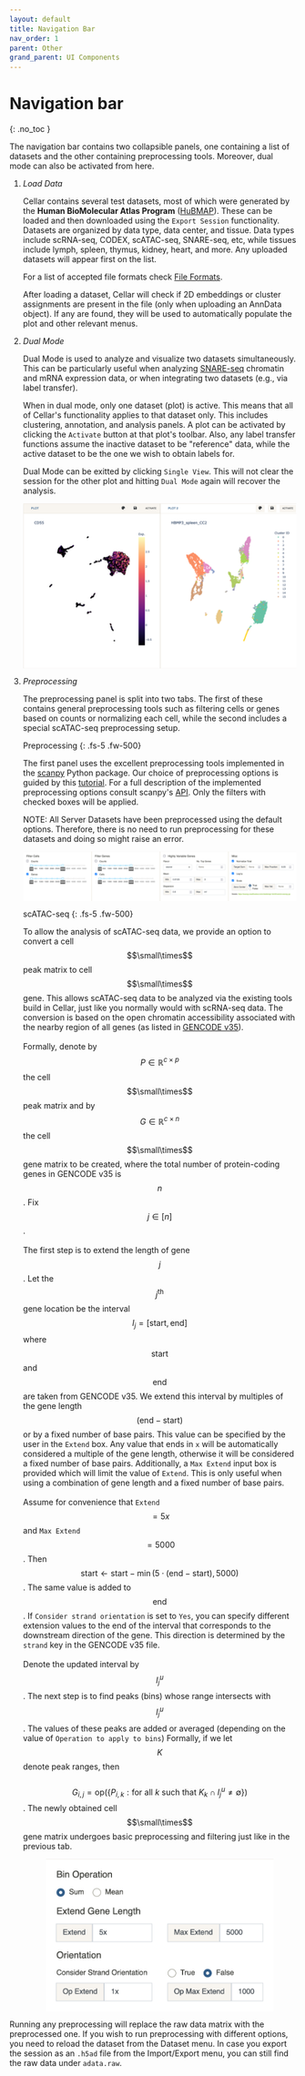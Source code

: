 ```yaml
---
layout: default
title: Navigation Bar
nav_order: 1
parent: Other
grand_parent: UI Components
---
```


<style type="text/css">
  .center {
    display: block;
    margin-left: auto;
    margin-right: auto;
}
</style>

<!-- <script type="text/x-mathjax-config">
    MathJax.Hub.Config({
    TeX: { equationNumbers: { autoNumber: "AMS" } }
    });
</script>
<script type="text/javascript" async src="http://cdn.mathjax.org/mathjax/latest/MathJax.js?config=TeX-AMS-MML_HTMLorMML"></script> -->

<script type="text/x-mathjax-config">
MathJax.Hub.Config({
    tex2jax: {
    skipTags: ['script', 'noscript', 'style', 'textarea', 'pre'],
    inlineMath: [['$','$']]
    }
});
</script>
<script src="https://cdn.mathjax.org/mathjax/latest/MathJax.js?config=TeX-AMS-MML_HTMLorMML" type="text/javascript"></script>


# Navigation bar
{: .no_toc }

The navigation bar contains two collapsible panels, one containing a list
of datasets and the other containing preprocessing tools. Moreover,
dual mode can also be activated from here.

<div class="code-example" markdown="1">

1. *Load Data*

    Cellar contains several test datasets, most of which were generated by the
    **Human BioMolecular Atlas Program**
    ([HuBMAP](https://hubmapconsortium.org/)). These can be loaded and
    then downloaded using the `Export Session` functionality.
    Datasets are organized by data type, data center, and tissue.
    Data types include scRNA-seq, CODEX, scATAC-seq, SNARE-seq, etc,
    while tissues include lymph, spleen, thymus, kidney, heart, and more.
    Any uploaded datasets will appear first on the list.

    For a list of accepted file formats check [File Formats](/docs/file-formats).

    After loading a dataset, Cellar will check if 2D embeddings or cluster
    assignments are present in the file (only when uploading an AnnData object).
    If any are found, they will be used to automatically populate the plot and other
    relevant menus.

2. *Dual Mode*

    Dual Mode is used to analyze and visualize two datasets
    simultaneously. This can be particularly useful when analyzing
    [SNARE-seq](https://www.nature.com/articles/s41587-019-0290-0)
    chromatin and mRNA expression data, or when integrating two datasets
    (e.g., via label transfer).

    When in dual mode, only one dataset (plot) is active. This means that
    all of Cellar's functionality applies to that dataset only. This includes
    clustering, annotation, and analysis panels. A plot can be activated
    by clicking the `Activate` button at that plot's
    toolbar. Also, any label transfer functions assume the inactive dataset
    to be "reference" data, while the active dataset to be the one we wish
    to obtain labels for.

    Dual Mode can be exitted by clicking `Single View`. This will not
    clear the session for the other plot and hitting `Dual Mode` again will
    recover the analysis.

    <img src="../../../images/dual-mode.png" class="center"/>

3. *Preprocessing*

    The preprocessing panel is split into two tabs. The first of these
    contains general preprocessing tools such as filtering cells or genes
    based on counts or normalizing each cell, while the second includes
    a special scATAC-seq preprocessing setup.

    Preprocessing
    {: .fs-5 .fw-500}

    The first panel uses the excellent preprocessing
    tools implemented in the [scanpy](https://scanpy.readthedocs.io/en/stable/)
    Python package. Our choice of preprocessing options is guided by this
    [tutorial](https://scanpy-tutorials.readthedocs.io/en/latest/pbmc3k.html).
    For a full description of the implemented preprocessing options consult scanpy's
    [API](https://scanpy.readthedocs.io/en/stable/api.html#module-scanpy.pp).
    Only the filters with checked boxes will be applied.

    NOTE: All Server Datasets have
    been preprocessed using the default options. Therefore, there is no need to
    run preprocessing for these datasets and doing so might raise an error.

    <img src="../../../images/prep.png" class="center"/>

    scATAC-seq
    {: .fs-5 .fw-500}

    To allow the analysis of scATAC-seq data, we provide an option to convert
    a cell $$\small\times$$ peak matrix to cell $$\small\times$$ gene.
    This allows scATAC-seq data to be analyzed via the existing tools
    build in Cellar, just like you normally would with scRNA-seq data.
    The conversion is based on the open chromatin accessibility associated
    with the nearby region of all genes (as listed in
    [GENCODE v35](https://www.gencodegenes.org/human/release_35.html)).<br><br>
    Formally, denote by $$P\in\mathbb{R}^{c\times p}$$ the
    cell $$\small\times$$ peak matrix and by $$G\in\mathbb{R}^{c\times n}$$ the
    cell $$\small\times$$ gene matrix to be created, where the total number of
    protein-coding genes in GENCODE v35 is $$n$$. Fix $$j\in[n]$$. <br><br>
    The first step is to extend the length of gene $$j$$. Let the
    $$j^{\text{th}}$$ gene location be the interval
    $$I_j=[\text{start}, \text{end}]$$ where $$\text{start}$$ and $$\text{end}$$
    are taken from GENCODE v35. We extend this interval by multiples of the
    gene length $$(\text{end} - \text{start})$$ or by a fixed number of base
    pairs. This value can be specified by the user in the
    `Extend` box. Any value that ends in `x` will
    be automatically considered a multiple of the gene length, otherwise
    it will be considered a fixed number of base pairs. Additionally, a
    `Max Extend` input box is provided which will limit
    the value of `Extend`. This is only useful when
    using a combination of gene length and a fixed number of base pairs. <br><br>
    Assume for convenience that `Extend`$$=5x$$ and
    `Max Extend`$$=5000$$. Then
    $$\text{start} \leftarrow \text{start} - \min(5\cdot(\text{end} -
    \text{start}), 5000)$$. The same value is added to $$\text{end}$$.
    If `Consider strand orientation` is set to `Yes`,
    you can specify different extension values to the end of the interval that
    corresponds to the downstream direction of the gene. This direction is
    determined by the `strand` key in the GENCODE v35 file. <br><br>
    Denote the updated interval by $$I_j^u$$. The next step is to find peaks
    (bins) whose range intersects with $$I_j^u$$. The values of these peaks
    are added or averaged (depending on the value of
    `Operation to apply to bins`) Formally, if we let
    $$K$$ denote peak ranges, then<br><br>
    $$G_{i, j} = \text{op}(\{P_{i, k}: \text{for all } k \text{ such that } K_k
    \cap I_j^u \neq \emptyset\})$$.
    The newly obtained cell $$\small\times$$ gene matrix undergoes basic
    preprocessing and filtering just like in the previous tab.

    <img src="../../../images/atac-prep.png" width="400" class="center"/>
</div>

Running any preprocessing
will replace the raw data matrix with the preprocessed one.
If you wish to run preprocessing with different options, you need
to reload the dataset from the Dataset menu.
In case you export the session as an `.h5ad`
file from the Import/Export menu, you can still find the raw data under
`adata.raw`.



<!-- <img src="/images/enrich.png" class="center"/> -->